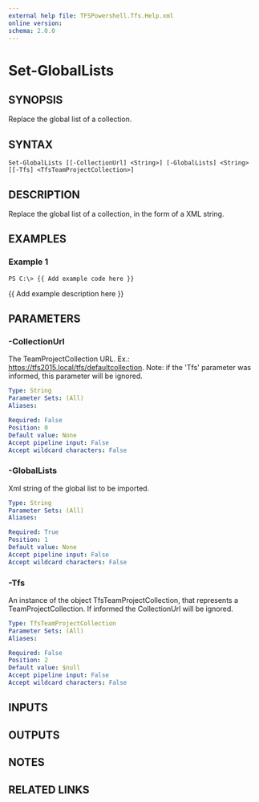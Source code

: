 ```yaml
---
external help file: TFSPowershell.Tfs.Help.xml
online version: 
schema: 2.0.0
---
```


# Set-GlobalLists

## SYNOPSIS
Replace the global list of a collection.

## SYNTAX

```
Set-GlobalLists [[-CollectionUrl] <String>] [-GlobalLists] <String> [[-Tfs] <TfsTeamProjectCollection>]
```

## DESCRIPTION
Replace the global list of a collection, in the form of a XML string.

## EXAMPLES

### Example 1
```
PS C:\> {{ Add example code here }}
```

{{ Add example description here }}

## PARAMETERS

### -CollectionUrl
The TeamProjectCollection URL.
Ex.: https://tfs2015.local/tfs/defaultcollection. 
Note: if the 'Tfs' parameter was informed, this parameter will be ignored.

```yaml
Type: String
Parameter Sets: (All)
Aliases: 

Required: False
Position: 0
Default value: None
Accept pipeline input: False
Accept wildcard characters: False
```

### -GlobalLists
Xml string of the global list to be imported.

```yaml
Type: String
Parameter Sets: (All)
Aliases: 

Required: True
Position: 1
Default value: None
Accept pipeline input: False
Accept wildcard characters: False
```

### -Tfs
An instance of the object TfsTeamProjectCollection, that represents a TeamProjectCollection.
If informed the CollectionUrl will be ignored.

```yaml
Type: TfsTeamProjectCollection
Parameter Sets: (All)
Aliases: 

Required: False
Position: 2
Default value: $null
Accept pipeline input: False
Accept wildcard characters: False
```

## INPUTS

## OUTPUTS

## NOTES

## RELATED LINKS

